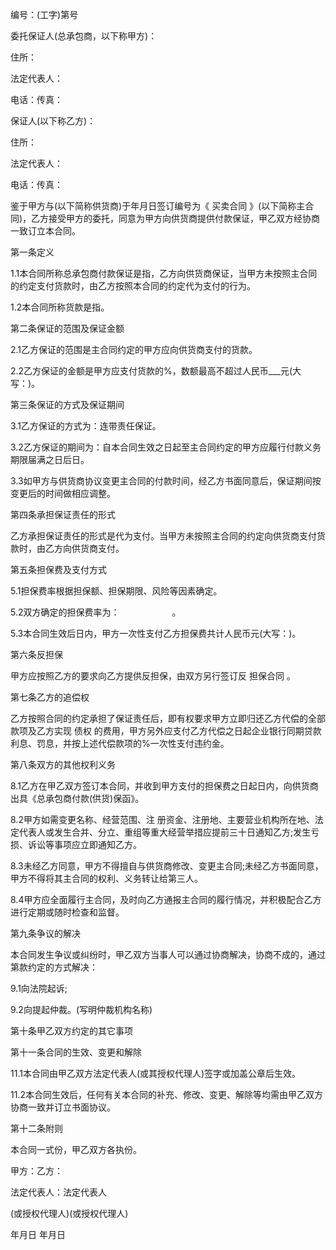 
 


编号：(工字)第号


委托保证人(总承包商，以下称甲方)：


住所：


法定代表人：


电话：传真：


保证人(以下称乙方)：


住所：


法定代表人：


电话：传真：


鉴于甲方与(以下简称供货商)于年月日签订编号为《
买卖合同
》(以下简称主合同)，乙方接受甲方的委托，同意为甲方向供货商提供付款保证，甲乙双方经协商一致订立本合同。


第一条定义


1.1本合同所称总承包商付款保证是指，乙方向供货商保证，当甲方未按照主合同的约定支付货款时，由乙方按照本合同的约定代为支付的行为。


1.2本合同所称货款是指。


第二条保证的范围及保证金额


2.1乙方保证的范围是主合同约定的甲方应向供货商支付的货款。


2.2乙方保证的金额是甲方应支付货款的%，数额最高不超过人民币___元(大写：)。


第三条保证的方式及保证期间


3.1乙方保证的方式为：连带责任保证。


3.2乙方保证的期间为：自本合同生效之日起至主合同约定的甲方应履行付款义务期限届满之日后日。


3.3如甲方与供货商协议变更主合同的付款时间，经乙方书面同意后，保证期间按变更后的时间做相应调整。


第四条承担保证责任的形式


乙方承担保证责任的形式是代为支付。当甲方未按照主合同的约定向供货商支付货款时，由乙方向供货商支付。


第五条担保费及支付方式


5.1担保费率根据担保额、担保期限、风险等因素确定。


5.2双方确定的担保费率为：　　　　　　。


5.3本合同生效后日内，甲方一次性支付乙方担保费共计人民币元(大写：)。


第六条反担保


甲方应按照乙方的要求向乙方提供反担保，由双方另行签订反
担保合同
。


第七条乙方的追偿权


乙方按照合同的约定承担了保证责任后，即有权要求甲方立即归还乙方代偿的全部款项及乙方实现
债权
的费用，甲方另外应支付乙方代偿之日起企业银行同期贷款利息、罚息，并按上述代偿款项的%一次性支付违约金。


第八条双方的其他权利义务


8.1乙方在甲乙双方签订本合同，并收到甲方支付的担保费之日起日内，向供货商出具《总承包商付款(供货)保函》。


8.2甲方如需变更名称、经营范围、注 册资金、注册地、主要营业机构所在地、法定代表人或发生合并、分立、重组等重大经营举措应提前三十日通知乙方;发生亏损、诉讼等事项应立即通知乙方。


8.3未经乙方同意，甲方不得擅自与供货商修改、变更主合同;未经乙方书面同意，甲方不得将其主合同的权利、义务转让给第三人。


8.4甲方应全面履行主合同，及时向乙方通报主合同的履行情况，并积极配合乙方进行定期或随时检查和监督。


第九条争议的解决


本合同发生争议或纠纷时，甲乙双方当事人可以通过协商解决，协商不成的，通过第款约定的方式解决：


9.1向法院起诉;


9.2向提起仲裁。(写明仲裁机构名称)


第十条甲乙双方约定的其它事项


第十一条合同的生效、变更和解除


11.1本合同由甲乙双方法定代表人(或其授权代理人)签字或加盖公章后生效。


11.2本合同生效后，任何有关本合同的补充、修改、变更、解除等均需由甲乙双方协商一致并订立书面协议。


第十二条附则


本合同一式份，甲乙双方各执份。


甲方：乙方：


法定代表人：法定代表人


(或授权代理人)(或授权代理人)


年月日 年月日




 


 

 
 
 
 
 
  


  
 

  


  


  
 
 
 
 

